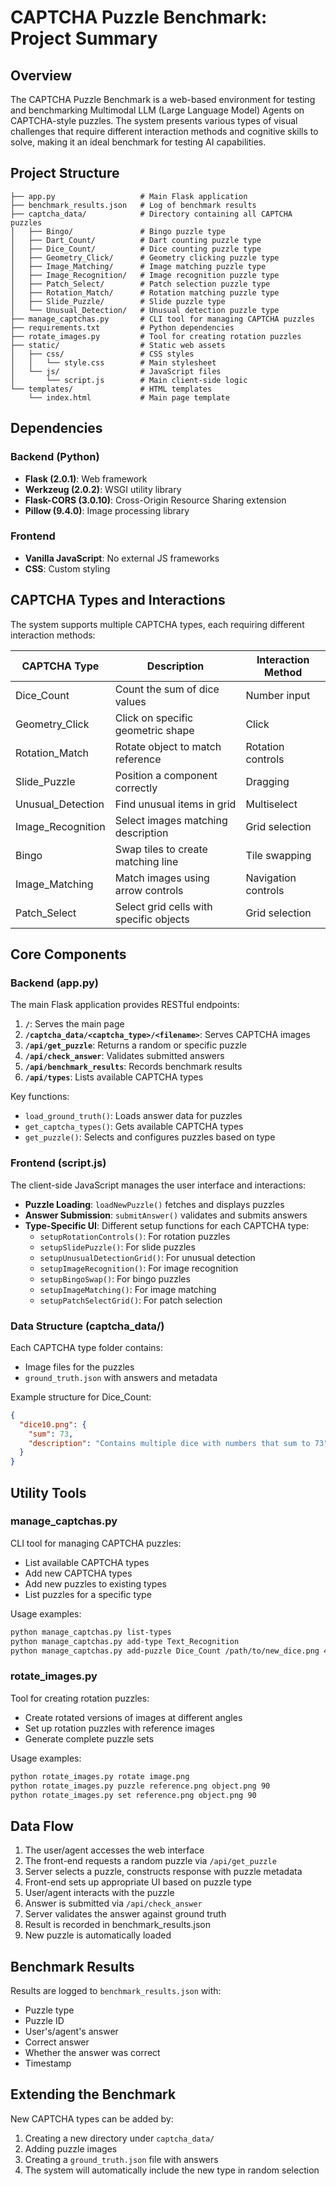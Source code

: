 # CAPTCHA Puzzle Benchmark: Project Summary

## Overview
The CAPTCHA Puzzle Benchmark is a web-based environment for testing and benchmarking Multimodal LLM (Large Language Model) Agents on CAPTCHA-style puzzles. The system presents various types of visual challenges that require different interaction methods and cognitive skills to solve, making it an ideal benchmark for testing AI capabilities.

## Project Structure

```
├── app.py                   # Main Flask application
├── benchmark_results.json   # Log of benchmark results
├── captcha_data/            # Directory containing all CAPTCHA puzzles
│   ├── Bingo/               # Bingo puzzle type
│   ├── Dart_Count/          # Dart counting puzzle type  
│   ├── Dice_Count/          # Dice counting puzzle type
│   ├── Geometry_Click/      # Geometry clicking puzzle type
│   ├── Image_Matching/      # Image matching puzzle type
│   ├── Image_Recognition/   # Image recognition puzzle type
│   ├── Patch_Select/        # Patch selection puzzle type
│   ├── Rotation_Match/      # Rotation matching puzzle type
│   ├── Slide_Puzzle/        # Slide puzzle type
│   └── Unusual_Detection/   # Unusual detection puzzle type
├── manage_captchas.py       # CLI tool for managing CAPTCHA puzzles
├── requirements.txt         # Python dependencies
├── rotate_images.py         # Tool for creating rotation puzzles
├── static/                  # Static web assets
│   ├── css/                 # CSS styles
│   │   └── style.css        # Main stylesheet
│   └── js/                  # JavaScript files
│       └── script.js        # Main client-side logic
└── templates/               # HTML templates
    └── index.html           # Main page template
```

## Dependencies

### Backend (Python)
- **Flask (2.0.1)**: Web framework
- **Werkzeug (2.0.2)**: WSGI utility library
- **Flask-CORS (3.0.10)**: Cross-Origin Resource Sharing extension
- **Pillow (9.4.0)**: Image processing library

### Frontend
- **Vanilla JavaScript**: No external JS frameworks
- **CSS**: Custom styling

## CAPTCHA Types and Interactions

The system supports multiple CAPTCHA types, each requiring different interaction methods:

| CAPTCHA Type | Description | Interaction Method |
|--------------|-------------|-------------------|
| Dice_Count | Count the sum of dice values | Number input |
| Geometry_Click | Click on specific geometric shape | Click |
| Rotation_Match | Rotate object to match reference | Rotation controls |
| Slide_Puzzle | Position a component correctly | Dragging |
| Unusual_Detection | Find unusual items in grid | Multiselect |
| Image_Recognition | Select images matching description | Grid selection |
| Bingo | Swap tiles to create matching line | Tile swapping |
| Image_Matching | Match images using arrow controls | Navigation controls |
| Patch_Select | Select grid cells with specific objects | Grid selection |

## Core Components

### Backend (app.py)

The main Flask application provides RESTful endpoints:

1. **`/`**: Serves the main page
2. **`/captcha_data/<captcha_type>/<filename>`**: Serves CAPTCHA images
3. **`/api/get_puzzle`**: Returns a random or specific puzzle
4. **`/api/check_answer`**: Validates submitted answers
5. **`/api/benchmark_results`**: Records benchmark results
6. **`/api/types`**: Lists available CAPTCHA types

Key functions:
- `load_ground_truth()`: Loads answer data for puzzles
- `get_captcha_types()`: Gets available CAPTCHA types
- `get_puzzle()`: Selects and configures puzzles based on type

### Frontend (script.js)

The client-side JavaScript manages the user interface and interactions:

- **Puzzle Loading**: `loadNewPuzzle()` fetches and displays puzzles
- **Answer Submission**: `submitAnswer()` validates and submits answers
- **Type-Specific UI**: Different setup functions for each CAPTCHA type:
  - `setupRotationControls()`: For rotation puzzles
  - `setupSlidePuzzle()`: For slide puzzles
  - `setupUnusualDetectionGrid()`: For unusual detection
  - `setupImageRecognition()`: For image recognition
  - `setupBingoSwap()`: For bingo puzzles
  - `setupImageMatching()`: For image matching
  - `setupPatchSelectGrid()`: For patch selection

### Data Structure (captcha_data/)

Each CAPTCHA type folder contains:
- Image files for the puzzles
- `ground_truth.json` with answers and metadata

Example structure for Dice_Count:
```json
{
  "dice10.png": {
    "sum": 73,
    "description": "Contains multiple dice with numbers that sum to 73"
  }
}
```

## Utility Tools

### manage_captchas.py

CLI tool for managing CAPTCHA puzzles:
- List available CAPTCHA types
- Add new CAPTCHA types
- Add new puzzles to existing types
- List puzzles for a specific type

Usage examples:
```bash
python manage_captchas.py list-types
python manage_captchas.py add-type Text_Recognition
python manage_captchas.py add-puzzle Dice_Count /path/to/new_dice.png 42
```

### rotate_images.py

Tool for creating rotation puzzles:
- Create rotated versions of images at different angles
- Set up rotation puzzles with reference images
- Generate complete puzzle sets

Usage examples:
```bash
python rotate_images.py rotate image.png
python rotate_images.py puzzle reference.png object.png 90
python rotate_images.py set reference.png object.png 90
```

## Data Flow

1. The user/agent accesses the web interface
2. The front-end requests a random puzzle via `/api/get_puzzle`
3. Server selects a puzzle, constructs response with puzzle metadata
4. Front-end sets up appropriate UI based on puzzle type
5. User/agent interacts with the puzzle
6. Answer is submitted via `/api/check_answer`
7. Server validates the answer against ground truth
8. Result is recorded in benchmark_results.json
9. New puzzle is automatically loaded

## Benchmark Results

Results are logged to `benchmark_results.json` with:
- Puzzle type
- Puzzle ID
- User's/agent's answer
- Correct answer
- Whether the answer was correct
- Timestamp

## Extending the Benchmark

New CAPTCHA types can be added by:
1. Creating a new directory under `captcha_data/`
2. Adding puzzle images
3. Creating a `ground_truth.json` file with answers
4. The system will automatically include the new type in random selection 
